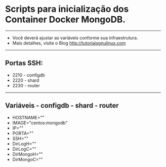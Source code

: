 # Scripts para inicialização dos Container Docker MongoDB.

- - -

* Você deverá ajustar as variáveis conforme sua infraestrutura.
* Mais detalhes, visite o Blog http://tutoriaisgnulinux.com

- - -

## Portas SSH:
* 2210 - configdb 
* 2220 - shard
* 2230 - router

- - -

## Variáveis - configdb - shard - router
* HOSTNAME=""
* IMAGE="centos:mongodb"
* IP=""
* PORTA=""
* SSH=""
* DirLogH=""
* DirLogC=""
* DirMongoH=""
* DirMongoC=""

